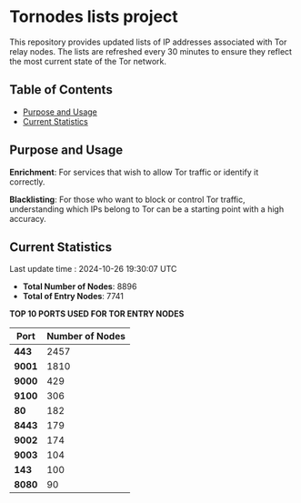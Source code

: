 # Tornodes lists project

This repository provides updated lists of IP addresses associated with Tor relay nodes. The lists are refreshed every 30 minutes to ensure they reflect the most current state of the Tor network.

## Table of Contents

- [Purpose and Usage](#purpose-and-usage)
- [Current Statistics](#current-statistics)


## Purpose and Usage

**Enrichment**: For services that wish to allow Tor traffic or identify it correctly.

**Blacklisting**: For those who want to block or control Tor traffic, understanding which IPs belong to Tor can be a starting point with a high accuracy.

## Current Statistics

Last update time : 2024-10-26 19:30:07 UTC

- **Total Number of Nodes**: 8896
- **Total of Entry Nodes**: 7741

**TOP 10 PORTS USED FOR TOR ENTRY NODES**

| **Port** | **Number of Nodes** |
|------|-----------------|
| **443**   | 2457  |
| **9001**   | 1810  |
| **9000**   | 429  |
| **9100**   | 306  |
| **80**   | 182  |
| **8443**   | 179  |
| **9002**   | 174  |
| **9003**   | 104  |
| **143**   | 100  |
| **8080**   | 90  |

